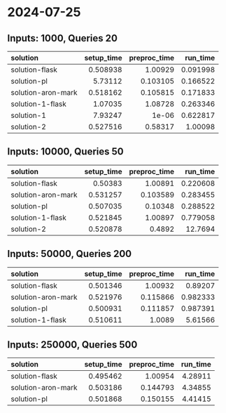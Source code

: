 # 2024-07-25

## Inputs: 1000, Queries 20

| solution           |   setup_time |   preproc_time |   run_time |
|:-------------------|-------------:|---------------:|-----------:|
| solution-flask     |     0.508938 |       1.00929  |   0.091998 |
| solution-pl        |     5.73112  |       0.103105 |   0.166522 |
| solution-aron-mark |     0.518162 |       0.105815 |   0.171833 |
| solution-1-flask   |     1.07035  |       1.08728  |   0.263346 |
| solution-1         |     7.93247  |       1e-06    |   0.622817 |
| solution-2         |     0.527516 |       0.58317  |   1.00098  |

## Inputs: 10000, Queries 50

| solution           |   setup_time |   preproc_time |   run_time |
|:-------------------|-------------:|---------------:|-----------:|
| solution-flask     |     0.50383  |       1.00891  |   0.220608 |
| solution-aron-mark |     0.531257 |       0.103589 |   0.283455 |
| solution-pl        |     0.507035 |       0.10348  |   0.288522 |
| solution-1-flask   |     0.521845 |       1.00897  |   0.779058 |
| solution-2         |     0.520878 |       0.4892   |  12.7694   |

## Inputs: 50000, Queries 200

| solution           |   setup_time |   preproc_time |   run_time |
|:-------------------|-------------:|---------------:|-----------:|
| solution-flask     |     0.501346 |       1.00932  |   0.89207  |
| solution-aron-mark |     0.521976 |       0.115866 |   0.982333 |
| solution-pl        |     0.500931 |       0.111857 |   0.987391 |
| solution-1-flask   |     0.510611 |       1.0089   |   5.61566  |

## Inputs: 250000, Queries 500

| solution           |   setup_time |   preproc_time |   run_time |
|:-------------------|-------------:|---------------:|-----------:|
| solution-flask     |     0.495462 |       1.00954  |    4.28911 |
| solution-aron-mark |     0.503186 |       0.144793 |    4.34855 |
| solution-pl        |     0.501868 |       0.150155 |    4.41415 |